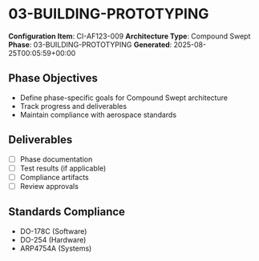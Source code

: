 # 03-BUILDING-PROTOTYPING

**Configuration Item**: CI-AF123-009
**Architecture Type**: Compound Swept
**Phase**: 03-BUILDING-PROTOTYPING
**Generated**: 2025-08-25T00:05:59+00:00

## Phase Objectives
- Define phase-specific goals for Compound Swept architecture
- Track progress and deliverables
- Maintain compliance with aerospace standards

## Deliverables
- [ ] Phase documentation
- [ ] Test results (if applicable)
- [ ] Compliance artifacts
- [ ] Review approvals

## Standards Compliance
- DO-178C (Software)
- DO-254 (Hardware)
- ARP4754A (Systems)
